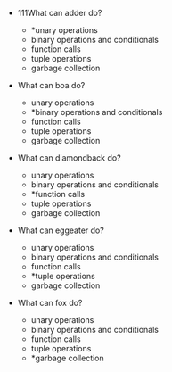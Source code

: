 - 111What can adder do?
   - *unary operations
   - binary operations and conditionals
   - function calls
   - tuple operations
   - garbage collection

- What can boa do?
   - unary operations
   - *binary operations and conditionals
   - function calls
   - tuple operations
   - garbage collection

- What can diamondback do?
   - unary operations
   - binary operations and conditionals
   - *function calls
   - tuple operations
   - garbage collection

- What can eggeater do?
   - unary operations
   - binary operations and conditionals
   - function calls
   - *tuple operations
   -  garbage collection

- What can fox do?
   - unary operations
   - binary operations and conditionals
   - function calls
   - tuple operations
   - *garbage collection

